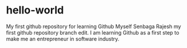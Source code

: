 # hello-world
My first github repository for learning Github
Myself Senbaga Rajesh my first github repository branch edit. I am learning Github as a first step to make me an entrepreneur in software industry.
